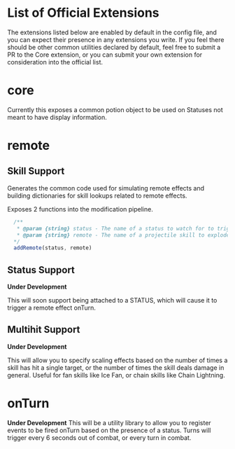 # List of Official Extensions
The extensions listed below are enabled by default in the config file, and you can expect their presence in any extensions you write. If you feel there should be other common utilities declared by default, feel free to submit a PR to the Core extension, or you can submit your own extension for consideration into the official list.


# core
  Currently this exposes a common potion object to be used on Statuses not meant to have display information.

# remote
## Skill Support
  Generates the common code used for simulating remote effects and building dictionaries for skill lookups related to remote effects.

  Exposes 2 functions into the modification pipeline.

  ```javascript
    /**
     * @param {string} status - The name of a status to watch for to trigger a remote effect. This status will be removed upon application.
     * @param {string} remote - The name of a projectile skill to explode at the target. Specifying an explode radius > 0 will cause this effect to become an AE effect.
    */
    addRemote(status, remote)
  ```

## Status Support

  **Under Development**

  This will soon support being attached to a STATUS, which will cause it to trigger a remote effect onTurn.

## Multihit Support

  **Under Development**

  This will allow you to specify scaling effects based on the number of times a skill has hit a single target, or the number of times the skill deals damage in general. Useful for fan skills like Ice Fan, or chain skills like Chain Lightning.




# onTurn
  **Under Development**
  This will be a utility library to allow you to register events to be fired onTurn based on the presence of a status. Turns will trigger every 6 seconds out of combat, or every turn in combat.
